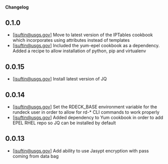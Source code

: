 #### Changelog

0.1.0
------
- [isuftin@usgs.gov] Move to latest version of the IPTables cookbook which incorporates using attributes instead of templates
- [isuftin@usgs.gov] Included the yum-epel cookbook as a dependency. Added a recipe to allow installation of python, pip and virtualenv

0.0.15
------
- [isuftin@usgs.gov] Install latest version of JQ

0.0.14
------
- [isuftin@usgs.gov] Set the RDECK_BASE environment variable for the rundeck user in order to allow for rd-* CLI commands to work properly
- [isuftin@usgs.gov] Added dependency to Yum cookbook in order to add EPEL RHEL repo so JQ can be installed by default

0.0.13
------
- [isuftin@usgs.gov] Add ability to use Jasypt encryption with pass coming from data bag
